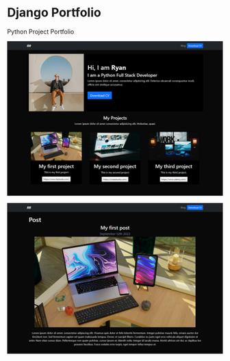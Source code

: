 # Django Portfolio
Python Project Portfolio

![Alt text](portfolio.png)

![Alt text](post-detail.png)